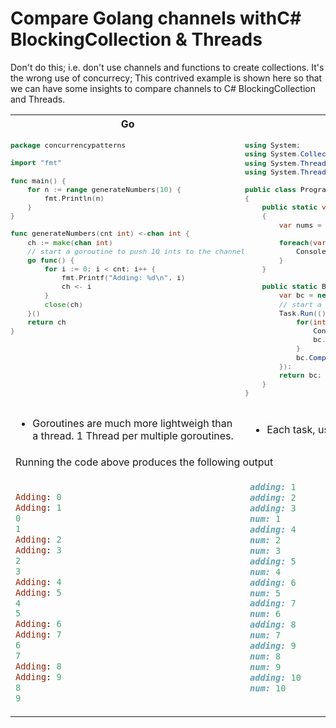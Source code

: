 # Compare Golang channels withC# BlockingCollection & Threads

Don't do this; i.e. don't use channels and functions to create collections. It's the wrong use of concurrecy; This contrived example is shown here so that we can have some insights to compare channels to C# BlockingCollection and Threads.

<table style="padding:0px">
<tr>
<th>Go</th>
<th>C#</th>
</tr>
<tr>
<td style="vertical-align:top;padding:0px;font-size:smaller">

```go
package concurrencypatterns

import "fmt"

func main() {
	for n := range generateNumbers(10) {
		fmt.Println(n)
	}
}

func generateNumbers(cnt int) <-chan int {
	ch := make(chan int)
	// start a goroutine to push 10 ints to the channel
	go func() {
		for i := 0; i < cnt; i++ {
			fmt.Printf("Adding: %d\n", i)
			ch <- i
		}
		close(ch)
	}()
	return ch
}

```

</td>
<td style="vertical-align:top;padding:0px;font-size:smaller" >

```csharp
using System;
using System.Collections.Concurrent;
using System.Threading;
using System.Threading.Tasks;

public class Program
{
	public static void Main()
	{
		var nums = GenerateNums(10);

		foreach(var n in nums.GetConsumingEnumerable()) {
			Console.WriteLine("num: {0}", n);
		}
	}

	public static BlockingCollection<int> GenerateNums(int max) {
		var bc = new BlockingCollection<int>(1);
		// start a task to push 10 ints to the blocking collection
		Task.Run(()=> {
			for(int i=1; i<11; i++) {
				Console.WriteLine("adding: {0}", i);
				bc.Add(i);
			}
			bc.CompleteAdding();
		});
		return bc;
	}
}
```

</td>
</tr>
<tr>
<td>
    <ul>
        <li>Goroutines are much more lightweigh than a thread. 1 Thread per multiple goroutines.
    </ul>
</td>
<td>
    <ul>
        <li>Each task, uses a thread.
    </ul>    
</td>
</tr>
<tr>
<td colspan=2>
Running the code above produces the following output
</td>
</tr>
<tr>
<td style="vertical-align: top;">

```ruby

Adding: 0
Adding: 1
0
1
Adding: 2
Adding: 3
2
3
Adding: 4
Adding: 5
4
5
Adding: 6
Adding: 7
6
7
Adding: 8
Adding: 9
8
9

```

</td>
<td style="vertical-align: top;">

```ruby
adding: 1
adding: 2
adding: 3
num: 1
adding: 4
num: 2
num: 3
adding: 5
num: 4
adding: 6
num: 5
adding: 7
num: 6
adding: 8
num: 7
adding: 9
num: 8
num: 9
adding: 10
num: 10
```

</td>
</tr>
</table>

